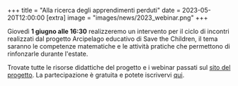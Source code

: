+++
title = "Alla ricerca degli apprendimenti perduti"
date = 2023-05-20T12:00:00
[extra]
image = "images/news/2023_webinar.png"
+++

Giovedì **1 giugno alle 16:30** realizzeremo un intervento per il ciclo di incontri realizzati dal progetto Arcipelago educativo di Save the Children, il tema saranno 
le competenze matematiche e le attività pratiche che permettono di rinfonzarle durante l'estate.

Trovate tutte le risorse didattiche del progetto e i webinar passati sul [sito del progetto][1]. La partecipazione è gratuita e potete iscrivervi 
 [qui][2].

[1]: https://risorse.arcipelagoeducativo.it/
[2]: https://register.gotowebinar.com/register/6196511514306121307
